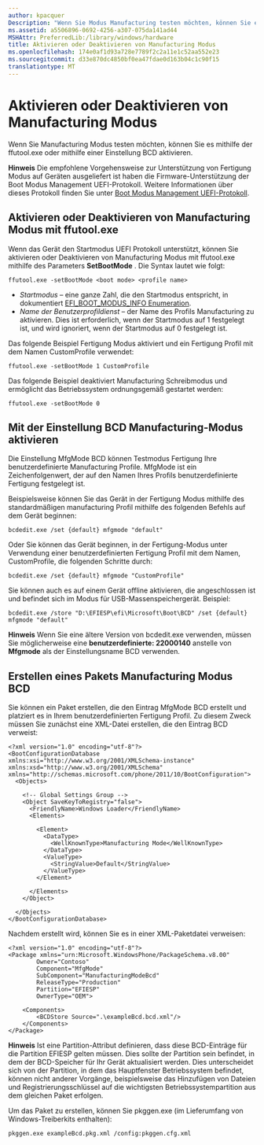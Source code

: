 ```yaml
---
author: kpacquer
Description: "Wenn Sie Modus Manufacturing testen möchten, können Sie es mithilfe der ffutool.exe oder mithilfe einer Einstellung BCD aktivieren."
ms.assetid: a5506896-0692-4256-a307-075da141ad44
MSHAttr: PreferredLib:/library/windows/hardware
title: Aktivieren oder Deaktivieren von Manufacturing Modus
ms.openlocfilehash: 174e0af1d93a728e7789f2c2a11e1c52aa552e23
ms.sourcegitcommit: d33e870dc4850bf0ea47fdae0d163b04c1c90f15
translationtype: MT
---
```

# <a name="enable-or-disable-manufacturing-mode"></a>Aktivieren oder Deaktivieren von Manufacturing Modus


Wenn Sie Manufacturing Modus testen möchten, können Sie es mithilfe der ffutool.exe oder mithilfe einer Einstellung BCD aktivieren.

**Hinweis**  Die empfohlene Vorgehensweise zur Unterstützung von Fertigung Modus auf Geräten ausgeliefert ist haben die Firmware-Unterstützung der Boot Modus Management UEFI-Protokoll. Weitere Informationen über dieses Protokoll finden Sie unter [Boot Modus Management UEFI-Protokoll](boot-mode-management-uefi-protocol.md).

 

## <a name="span-idenableordisablemanufacturingmodewithffutoolexespanspan-idenableordisablemanufacturingmodewithffutoolexespanenable-or-disable-manufacturing-mode-with-ffutoolexe"></a><span id="enable_or_disable_manufacturing_mode_with_ffutool.exe"></span><span id="ENABLE_OR_DISABLE_MANUFACTURING_MODE_WITH_FFUTOOL.EXE"></span>Aktivieren oder Deaktivieren von Manufacturing Modus mit ffutool.exe


Wenn das Gerät den Startmodus UEFI Protokoll unterstützt, können Sie aktivieren oder Deaktivieren von Manufacturing Modus mit ffutool.exe mithilfe des Parameters **SetBootMode** . Die Syntax lautet wie folgt:

``` syntax
ffutool.exe -setBootMode <boot mode> <profile name>
```

-   *Startmodus* – eine ganze Zahl, die den Startmodus entspricht, in dokumentiert [EFI\_BOOT\_MODUS\_INFO Enumeration](efi-boot-mode-info-enumeration.md).
-   *Name der Benutzerprofildienst* – der Name des Profils Manufacturing zu aktivieren. Dies ist erforderlich, wenn der Startmodus auf 1 festgelegt ist, und wird ignoriert, wenn der Startmodus auf 0 festgelegt ist.

Das folgende Beispiel Fertigung Modus aktiviert und ein Fertigung Profil mit dem Namen CustomProfile verwendet:

``` syntax
ffutool.exe -setBootMode 1 CustomProfile
```

Das folgende Beispiel deaktiviert Manufacturing Schreibmodus und ermöglicht das Betriebssystem ordnungsgemäß gestartet werden:

``` syntax
ffutool.exe -setBootMode 0
```

## <a name="span-idenablemanufacturingmodewithabcdsettingspanspan-idenablemanufacturingmodewithabcdsettingspanspan-idenablemanufacturingmodewithabcdsettingspanenable-manufacturing-mode-with-a-bcd-setting"></a><span id="Enable_Manufacturing_Mode_with_a_BCD_setting"></span><span id="enable_manufacturing_mode_with_a_bcd_setting"></span><span id="ENABLE_MANUFACTURING_MODE_WITH_A_BCD_SETTING"></span>Mit der Einstellung BCD Manufacturing-Modus aktivieren


Die Einstellung MfgMode BCD können Testmodus Fertigung Ihre benutzerdefinierte Manufacturing Profile. MfgMode ist ein Zeichenfolgenwert, der auf den Namen Ihres Profils benutzerdefinierte Fertigung festgelegt ist.

Beispielsweise können Sie das Gerät in der Fertigung Modus mithilfe des standardmäßigen manufacturing Profil mithilfe des folgenden Befehls auf dem Gerät beginnen:

``` syntax
bcdedit.exe /set {default} mfgmode "default"
```

Oder Sie können das Gerät beginnen, in der Fertigung-Modus unter Verwendung einer benutzerdefinierten Fertigung Profil mit dem Namen, CustomProfile, die folgenden Schritte durch:

``` syntax
bcdedit.exe /set {default} mfgmode "CustomProfile"
```

Sie können auch es auf einem Gerät offline aktivieren, die angeschlossen ist und befindet sich im Modus für USB-Massenspeichergerät. Beispiel:

``` syntax
bcdedit.exe /store "D:\EFIESP\efi\Microsoft\Boot\BCD" /set {default} mfgmode "default"
```

**Hinweis**  Wenn Sie eine ältere Version von bcdedit.exe verwenden, müssen Sie möglicherweise eine **benutzerdefinierte: 22000140** anstelle von **Mfgmode** als der Einstellungsname BCD verwenden.

 

## <a name="span-idcreateamanufacturingmodebcdpackagespanspan-idcreateamanufacturingmodebcdpackagespanspan-idcreateamanufacturingmodebcdpackagespancreate-a-manufacturing-mode-bcd-package"></a><span id="Create_a_Manufacturing_Mode_BCD_package"></span><span id="create_a_manufacturing_mode_bcd_package"></span><span id="CREATE_A_MANUFACTURING_MODE_BCD_PACKAGE"></span>Erstellen eines Pakets Manufacturing Modus BCD


Sie können ein Paket erstellen, die den Eintrag MfgMode BCD erstellt und platziert es in Ihrem benutzerdefinierten Fertigung Profil. Zu diesem Zweck müssen Sie zunächst eine XML-Datei erstellen, die den Eintrag BCD verweist:

``` syntax
<?xml version="1.0" encoding="utf-8"?>
<BootConfigurationDatabase xmlns:xsi="http://www.w3.org/2001/XMLSchema-instance" xmlns:xsd="http://www.w3.org/2001/XMLSchema" xmlns="http://schemas.microsoft.com/phone/2011/10/BootConfiguration">
  <Objects>

    <!-- Global Settings Group -->
    <Object SaveKeyToRegistry="false">
      <FriendlyName>Windows Loader</FriendlyName>
      <Elements>

        <Element>
          <DataType>
            <WellKnownType>Manufacturing Mode</WellKnownType>
          </DataType>
          <ValueType>
            <StringValue>Default</StringValue>
          </ValueType>
        </Element>

      </Elements>
    </Object>

  </Objects>
</BootConfigurationDatabase>
```

Nachdem erstellt wird, können Sie es in einer XML-Paketdatei verweisen:

``` syntax
<?xml version="1.0" encoding="utf-8"?>
<Package xmlns="urn:Microsoft.WindowsPhone/PackageSchema.v8.00"
        Owner="Contoso"
        Component="MfgMode"
        SubComponent="ManufacturingModeBcd"
        ReleaseType="Production"
        Partition="EFIESP"
        OwnerType="OEM">

    <Components>
        <BCDStore Source=".\exampleBcd.bcd.xml"/>
    </Components>
</Package>
```

**Hinweis**  Ist eine Partition-Attribut definieren, dass diese BCD-Einträge für die Partition EFIESP gelten müssen. Dies sollte der Partition sein befindet, in dem der BCD-Speicher für Ihr Gerät aktualisiert werden. Dies unterscheidet sich von der Partition, in dem das Hauptfenster Betriebssystem befindet, können nicht anderer Vorgänge, beispielsweise das Hinzufügen von Dateien und Registrierungsschlüssel auf die wichtigsten Betriebssystempartition aus dem gleichen Paket erfolgen.

 

Um das Paket zu erstellen, können Sie pkggen.exe (im Lieferumfang von Windows-Treiberkits enthalten):

``` syntax
pkggen.exe exampleBcd.pkg.xml /config:pkggen.cfg.xml
```

 

 





